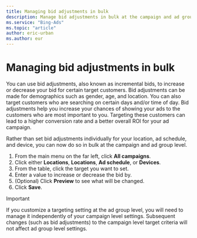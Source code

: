 ```yaml
---
title: Managing bid adjustments in bulk
description: Manage bid adjustments in bulk at the campaign and ad group level.
ms.service: "Bing-Ads"
ms.topic: "article"
author: eric-urban
ms.author: eur
---
```


# Managing bid adjustments in bulk

You can use bid adjustments, also known as incremental bids, to increase or decrease your bid for certain target customers. Bid adjustments can be made for demographics such as gender, age, and location. You can also target customers who are searching on certain days and/or time of day. Bid adjustments help you increase your chances of showing your ads to the customers who are most important to you. Targeting these customers can lead to a higher conversion rate and a better overall ROI for your ad campaign.

Rather than set bid adjustments individually for your location, ad schedule, and device, you can now do so in bulk at the campaign and ad group level.

1. From the main menu on the far left, click **All campaigns**.
1. Click either **Locations**, **Locations**, **Ad schedule**, or **Devices**.
1. From the table, click the target you want to set.
1. Enter a value to increase or decrease the bid by.
1. (Optional) Click **Preview** to see what will be changed.
1. Click **Save**.

> [!IMPORTANT]
> If you customize a targeting setting at the ad group level, you will need to manage it independently of your campaign level settings. Subsequent changes (such as bid adjustments) to the campaign level target criteria will not affect ad group level settings.


